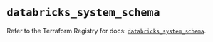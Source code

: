 # `databricks_system_schema`

Refer to the Terraform Registry for docs: [`databricks_system_schema`](https://registry.terraform.io/providers/databricks/databricks/1.68.0/docs/resources/system_schema).
